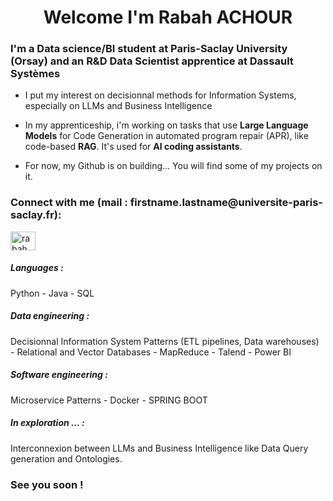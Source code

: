 <h1 align="center"> Welcome I'm Rabah ACHOUR </h1>

<h3 align="left">I'm a Data science/BI student at Paris-Saclay University (Orsay) and an R&D Data Scientist apprentice at Dassault Systèmes </h3>

- I put my interest on decisionnal methods for Information Systems, especially on LLMs and Business Intelligence 

- In my apprenticeship, i'm working on tasks that use **Large Language Models** for Code Generation in automated program repair (APR), like code-based **RAG**. It's used for **AI coding assistants**. 

- For now, my Github is on building... You will find some of my projects on it.

<h3 align="left">Connect with me (mail : firstname.lastname@universite-paris-saclay.fr):</h3>
<p align="left">
<a href="https://www.linkedin.com/in/rabah-achour-594335239" target="blank"><img align="center" src="https://raw.githubusercontent.com/rahuldkjain/github-profile-readme-generator/master/src/images/icons/Social/linked-in-alt.svg" alt="rabah achour" height="30" width="40" /></a>


<h5 align="left">Languages :</h5>

Python - Java - SQL

<h5 align="left">Data engineering :</h5>

Decisionnal Information System Patterns (ETL pipelines, Data warehouses) - Relational and Vector Databases - MapReduce - Talend - Power BI

<h5 align="left">Software engineering :</h5>

Microservice Patterns - Docker - SPRING BOOT

<h5 align="left">In exploration ... :</h5>

Interconnexion between LLMs and Business Intelligence like Data Query generation and Ontologies.

<h3 align="left">See you soon ! </h3>
